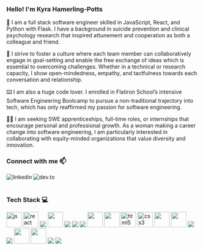 ### Hello! I'm Kyra Hamerling-Potts

:handshake: I am a full stack software engineer skilled in JavaScript, React, and Python with Flask. I have a background in suicide prevention and clinical psychology research that inspired attunement and cooperation as both a colleague and friend.

:dancers: I strive to foster a culture where each team member can collaboratively engage in goal-setting and enable the free exchange of ideas which is essential to overcoming challenges. Whether in a technical or research capacity, I show open-mindedness, empathy, and tactfulness towards each conversation and relationship. 

:keyboard: I am also a huge code lover. I enrolled in Flatiron School’s intensive Software Engineering Bootcamp to pursue a non-traditional trajectory into tech, which has only reaffirmed my passion for software engineering. 

:woman_technologist: I am seeking SWE apprenticeships, full-time roles, or internships that encourage personal and professional growth. As a woman making a career change into software engineering, I am particularly interested in collaborating with equity-minded organizations that value diversity and innovation.

### Connect with me :mailbox:
[<img align="left" alt="linkedin" src="https://img.shields.io/badge/LinkedIn-0077B5?style=for-the-badge&logo=linkedin&logoColor=white" />](https://www.linkedin.com/in/kyra-hamerling-potts/)
[<img align="left" alt="dev.to" src="https://img.shields.io/badge/dev.to-0A0A0A?style=for-the-badge&logo=devdotto&logoColor=white" />](https://dev.to/khamerling-potts)

<br />
 &emsp;

### Tech Stack :computer:
<p align="left">
  <img src="https://icongr.am/devicon/javascript-plain.svg?size=128&color=currentColor" alt="js" width="40" height="40"/>
  <img src="https://i.imgur.com/rTNkWSQ.png" alt="react" width="40" height="40"/>
  <img src="https://icongr.am/devicon/python-plain.svg?size=40&color=000000"/>
  <img src="https://cdn.jsdelivr.net/gh/devicons/devicon/icons/flask/flask-original.svg" width="40" height="40"/>
  <img src="https://icongr.am/devicon/java-plain.svg?size=40&color=000000"/>
  <img src="https://icongr.am/devicon/cplusplus-plain.svg?size=40&color=000000"/>
  <img src="https://icongr.am/devicon/postgresql-plain.svg?size=40&color=currentColor"/>
  <img src="https://cdn.jsdelivr.net/gh/devicons/devicon/icons/sqlalchemy/sqlalchemy-original.svg" width="40" height="40"/>
  <img src="https://cdn.jsdelivr.net/gh/devicons/devicon/icons/sqlite/sqlite-plain.svg" width="40" height="40"/>
  <img src="https://icongr.am/devicon/html5-plain.svg?size=128&color=currentColor" alt="html5" width="40" height="40"/>
  <img src="https://icongr.am/devicon/css3-plain.svg?size=128&color=currentColor" alt="css3" width="40" height="40"/>
  <img src="https://cdn.jsdelivr.net/gh/devicons/devicon/icons/r/r-plain.svg" width="40" height="40"/>
  <img src="https://cdn.jsdelivr.net/gh/devicons/devicon/icons/spss/spss-plain.svg" width="40" height="40"/>
  <img src="https://icongr.am/devicon/github-original.svg?size=40&color=000000"/>
  <img src="https://icongr.am/devicon/git-plain.svg?size=40&color=000000"/>
  <img src="https://cdn.jsdelivr.net/gh/devicons/devicon/icons/vscode/vscode-plain.svg" width="40" height="40"/>
  <img src="https://brandslogos.com/wp-content/uploads/images/large/eclipse-logo-black-and-white.png" width="40" height="40"/>
  <img src="https://icongr.am/devicon/atom-original.svg?size=40&color=000000"/>
  <img src="https://icongr.am/devicon/nodejs-plain.svg?size=40&color=000000"/>


</p>
<!--
**khamerling-potts/khamerling-potts** is a ✨ _special_ ✨ repository because its `README.md` (this file) appears on your GitHub profile.

Here are some ideas to get you started:

- 🔭 I’m currently working on ...
- 🌱 I’m currently learning ...
- 👯 I’m looking to collaborate on ...
- 🤔 I’m looking for help with ...
- 💬 Ask me about ...
- 📫 How to reach me: ...
- 😄 Pronouns: ...
- ⚡ Fun fact: ...
-->
